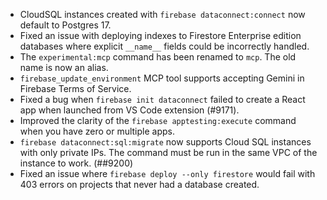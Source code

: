 - CloudSQL instances created with `firebase dataconnect:connect` now default to Postgres 17.
- Fixed an issue with deploying indexes to Firestore Enterprise edition databases where explicit `__name__` fields could be incorrectly handled.
- The `experimental:mcp` command has been renamed to `mcp`. The old name is now an alias.
- `firebase_update_environment` MCP tool supports accepting Gemini in Firebase Terms of Service.
- Fixed a bug when `firebase init dataconnect` failed to create a React app when launched from VS Code extension (#9171).
- Improved the clarity of the `firebase apptesting:execute` command when you have zero or multiple apps.
- `firebase dataconnect:sql:migrate` now supports Cloud SQL instances with only private IPs. The command must be run in the same VPC of the instance to work. (##9200)
- Fixed an issue where `firebase deploy --only firestore` would fail with 403 errors on projects that never had a database created.
